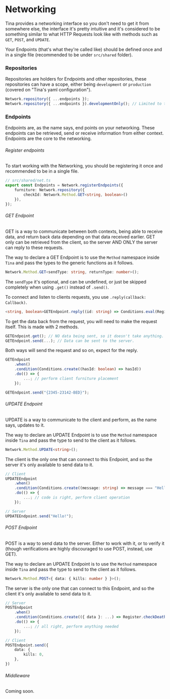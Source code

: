 # Networking

Tina provides a networking interface so you don't need to get it from somewhere else, the interface it's pretty intuitive and it's considered to be something similar to what HTTP Requests look like with methods such as `GET`, `POST`, and `UPDATE`. 

Your Endpoints (that's what they're called like) should be defined once and in a single file (recommended to be under `src/shared` folder). 

### Repositories

Repositories are holders for Endpoints and other repositories, these repositories can have a scope, either being `development` or `production` (covered on "Tina's yaml configuration"). 

```ts
Network.repository({ ...endpoints });
Network.repository({ ...endpoints }).developmentOnly(); // Limited to the development enviroment
```

### Endpoints

Endpoints are, as the name says, end points on your networking. These endpoints can be retrieved, send or receive information from either context. Endpoints are the core to the networking.

###### Register endpoints

To start working with the Networking, you should be registering it once and recommended to be in a single file.

```ts
// src/shared/net.ts
export const Endpoints = Network.registerEndpoints({
    furniture: Network.repository({
        checkId: Network.Method.GET<string, boolean>()
    }),
});
```

###### GET Endpoint

GET is a way to communicate between both contexts, being able to receive data, and return back data depending on that data received earlier. GET only can be retrieved from the client, so the server AND ONLY the server can reply to these requests.

The way to declare a GET Endpoint is to use the `Method` namespace inside `Tina` and pass the types to the generic functions as it follows.

```ts
Network.Method.GET<sendType: string, returnType: number>();
```

The `sendType` it's optional, and can be undefined, or just be skipped completely when using `.get()` instead of `.send()`.

To connect and listen to clients requests, you use `.reply(callback: Callback)`.

```ts
<string, boolean>GETEndpoint.reply((id: string) => Conditions.eval(Registry.has(id)));
```

To get the data back from the request, you will need to make the request itself. This is made with 2 methods.

```ts
GETEndpoint.get(); // NO data being sent, so it doesn't take anything.
GETEndpoint.send(...); // Data can be sent to the server.
```

Both ways will send the request and so on, expect for the reply.

```ts
GETEndpoint
    .when()
    .condition(Conditions.create((hasId: boolean) => hasId))
    .do(() => {
        ...; // perform client furniture placement
    });

GETEndpoint.send("{2345-23142-BED}");
```

###### UPDATE Endpoint

UPDATE is a way to communicate to the client and perform, as the name says, updates to it. 

The way to declare an UPDATE Endpoint is to use the `Method` namespace inside `Tina` and pass the type to send to the client as it follows.

```ts
Network.Method.UPDATE<string>();
```

The client is the only one that can connect to this Endpoint, and so the server it's only available to send data to it.

```ts
// Client
UPDATEEndpoint
    .when()
    .condition(Conditions.create((message: string) => message === "Hello!"))
    .do(() => {
        ...; // code is right, perform client operation
    });

// Server
UPDATEEndpoint.send("Hello!");
```

###### POST Endpoint

POST is a way to send data to the server. Either to work with it, or to verify it (though verifications are highly discouraged to use POST, instead, use GET).

The way to declare an UPDATE Endpoint is to use the `Method` namespace inside `Tina` and pass the type to send to the client as it follows.

```ts
Network.Method.POST<{ data: { kills: number } }>();
```

The server is the only one that can connect to this Endpoint, and so the client it's only available to send data to it.

```ts
// Server
POSTEndpoint
    .when()
    .condition(Conditions.create(({ data }: ...) => Register.checkDeath(data.kills)));
    .do(() => {
        ...; // all right, perform anything needed
    });

// Client
POSTEndpoint.send({
    data: {
        kills: 0,
    },
})
```

###### Middleware

Coming soon.
